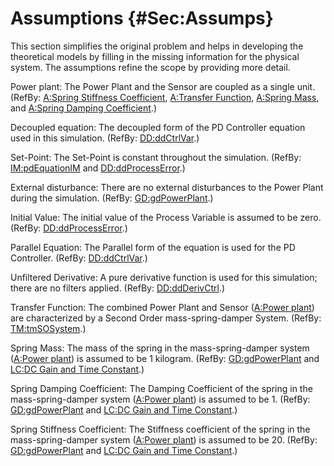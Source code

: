 # Assumptions {#Sec:Assumps}

This section simplifies the original problem and helps in developing the theoretical models by filling in the missing information for the physical system. The assumptions refine the scope by providing more detail.

<div id="pwrPlant"></div>

Power plant: The Power Plant and the Sensor are coupled as a single unit. (RefBy: [A:Spring Stiffness Coefficient](./SecAssumps.md#stiffnessCoeffSpring), [A:Transfer Function](./SecAssumps.md#pwrPlantTxFnx), [A:Spring Mass](./SecAssumps.md#massSpring), and [A:Spring Damping Coefficient](./SecAssumps.md#dampingCoeffSpring).)

<div id="decoupled"></div>

Decoupled equation: The decoupled form of the PD Controller equation used in this simulation. (RefBy: [DD:ddCtrlVar](./SecDDs.md#DD:ddCtrlVar).)

<div id="setPointConstant"></div>

Set-Point: The Set-Point is constant throughout the simulation. (RefBy: [IM:pdEquationIM](./SecIMs.md#IM:pdEquationIM) and [DD:ddProcessError](./SecDDs.md#DD:ddProcessError).)

<div id="externalDisturb"></div>

External disturbance: There are no external disturbances to the Power Plant during the simulation. (RefBy: [GD:gdPowerPlant](./SecGDs.md#GD:gdPowerPlant).)

<div id="initialValue"></div>

Initial Value: The initial value of the Process Variable is assumed to be zero. (RefBy: [DD:ddProcessError](./SecDDs.md#DD:ddProcessError).)

<div id="parallelEq"></div>

Parallel Equation: The Parallel form of the equation is used for the PD Controller. (RefBy: [DD:ddCtrlVar](./SecDDs.md#DD:ddCtrlVar).)

<div id="unfilteredDerivative"></div>

Unfiltered Derivative: A pure derivative function is used for this simulation; there are no filters applied. (RefBy: [DD:ddDerivCtrl](./SecDDs.md#DD:ddDerivCtrl).)

<div id="pwrPlantTxFnx"></div>

Transfer Function: The combined Power Plant and Sensor ([A:Power plant](./SecAssumps.md#pwrPlant)) are characterized by a Second Order mass-spring-damper System. (RefBy: [TM:tmSOSystem](./SecTMs.md#TM:tmSOSystem).)

<div id="massSpring"></div>

Spring Mass: The mass of the spring in the mass-spring-damper system ([A:Power plant](./SecAssumps.md#pwrPlant)) is assumed to be 1 kilogram. (RefBy: [GD:gdPowerPlant](./SecGDs.md#GD:gdPowerPlant) and [LC:DC Gain and Time Constant](./SecLCs.md#likeChgPP).)

<div id="dampingCoeffSpring"></div>

Spring Damping Coefficient: The Damping Coefficient of the spring in the mass-spring-damper system ([A:Power plant](./SecAssumps.md#pwrPlant)) is assumed to be 1. (RefBy: [GD:gdPowerPlant](./SecGDs.md#GD:gdPowerPlant) and [LC:DC Gain and Time Constant](./SecLCs.md#likeChgPP).)

<div id="stiffnessCoeffSpring"></div>

Spring Stiffness Coefficient: The Stiffness coefficient of the spring in the mass-spring-damper system ([A:Power plant](./SecAssumps.md#pwrPlant)) is assumed to be 20. (RefBy: [GD:gdPowerPlant](./SecGDs.md#GD:gdPowerPlant) and [LC:DC Gain and Time Constant](./SecLCs.md#likeChgPP).)
